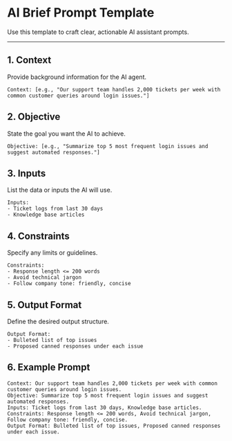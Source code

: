 # AI Brief Prompt Template

Use this template to craft clear, actionable AI assistant prompts.

---

## 1. Context
Provide background information for the AI agent.
```
Context: [e.g., "Our support team handles 2,000 tickets per week with common customer queries around login issues."]
```

## 2. Objective
State the goal you want the AI to achieve.
```
Objective: [e.g., "Summarize top 5 most frequent login issues and suggest automated responses."]
```

## 3. Inputs
List the data or inputs the AI will use.
```
Inputs:
- Ticket logs from last 30 days
- Knowledge base articles
```

## 4. Constraints
Specify any limits or guidelines.
```
Constraints:
- Response length <= 200 words
- Avoid technical jargon
- Follow company tone: friendly, concise
```

## 5. Output Format
Define the desired output structure.
```
Output Format:
- Bulleted list of top issues
- Proposed canned responses under each issue
```

## 6. Example Prompt
```
Context: Our support team handles 2,000 tickets per week with common customer queries around login issues.
Objective: Summarize top 5 most frequent login issues and suggest automated responses.
Inputs: Ticket logs from last 30 days, Knowledge base articles.
Constraints: Response length <= 200 words, Avoid technical jargon, Follow company tone: friendly, concise.
Output Format: Bulleted list of top issues, Proposed canned responses under each issue.
```